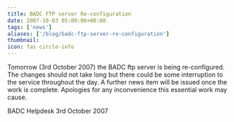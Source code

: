 ```yaml
---
title: BADC FTP server Re-configuration
date: 2007-10-03 05:00:00+00:00
tags: ['news']
aliases: ['/blog/badc-ftp-server-re-configuration']
thumbnail: 
icon: fas circle-info
---
```

 
 


Tomorrow (3rd October 2007) the BADC ftp server is being re-configured. The changes should not take long but there could be some interruption to the service throughout the day. A further news item will be issued once the work is complete.
 Apologies for any inconvenience this essential work may cause.



 
BADC Helpdesk
3rd October 2007


 


